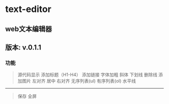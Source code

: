 # text-editor
web文本编辑器
---
## 版本: v.0.1.1
### 功能
>   源代码显示
>   添加标题（H1-H4）
>   添加链接
>   字体加粗
>   斜体
>   下划线
>   删除线
>   添加图片
>   左对齐
>   居中
>   右对齐
>   无序列表(ul)
>   有序列表(ol)
>   水平线
---
>   保存
>   全屏
